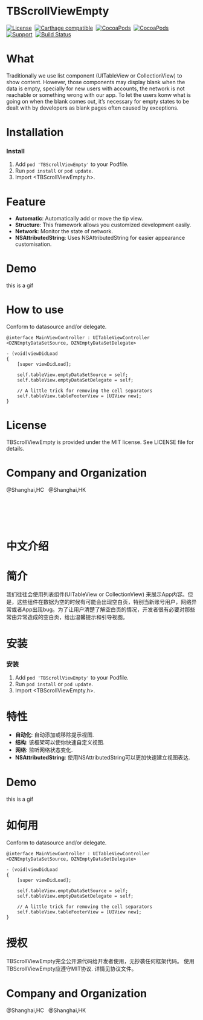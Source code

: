 TBScrollViewEmpty
==============

[![License](http://img.shields.io/badge/license-MIT-blue.svg)](http://opensource.org/licenses/MIT)&nbsp;
[![Carthage compatible](https://img.shields.io/badge/Carthage-compatible-4BC51D.svg?style=flat)](https://github.com/Carthage/Carthage)&nbsp;
[![CocoaPods](http://img.shields.io/cocoapods/v/YYKit.svg?style=flat)](http://cocoapods.org/pods/YYKit)&nbsp;
[![CocoaPods](http://img.shields.io/cocoapods/p/YYKit.svg?style=flat)](http://cocoadocs.org/docsets/YYKit)&nbsp;
[![Support](https://img.shields.io/badge/support-iOS%206%2B%20-blue.svg?style=flat)](https://www.apple.com/nl/ios/)&nbsp;
[![Build Status](https://travis-ci.org/ibireme/YYKit.svg?branch=master)](https://travis-ci.org/ibireme/YYKit)


What
==============
Traditionally we use list component (UITableView or CollectionView) to show content. However, those components may display blank when the data is empty, specially for new users with accounts, the network is not reachable or something wrong with our app. To let the users konw what is going on when the blank comes out, it’s necessary for empty states to be dealt with by developers as blank pages often caused by exceptions.

Installation
==============

### Install

1. Add `pod 'TBScrollViewEmpty'` to your Podfile.
2. Run `pod install` or `pod update`.
3. Import \<TBScrollViewEmpty.h\>.

Feature
==============
- **Automatic**: Automatically add or move the tip view.
- **Structure**: This framework allows you customized development easily.
- **Network**: Monitor the state of network.
- **NSAttributedString**: Uses NSAttributedString for easier appearance customisation.

Demo
==============
this is a gif

How to use
==============
Conform to datasource and/or delegate.
```objc
@interface MainViewController : UITableViewController <DZNEmptyDataSetSource, DZNEmptyDataSetDelegate>

- (void)viewDidLoad
{
    [super viewDidLoad];

    self.tableView.emptyDataSetSource = self;
    self.tableView.emptyDataSetDelegate = self;
    
    // A little trick for removing the cell separators
    self.tableView.tableFooterView = [UIView new];
}
```

License
==============
TBScrollViewEmpty is provided under the MIT license. See LICENSE file for details.

Company and Organization
==============
@Shanghai,HC&nbsp;&nbsp;&nbsp;@Shanghai,HK

<br/><br/>
---

中文介绍
==============

简介
==============
我们往往会使用列表组件(UITableView or CollectionView) 来展示App内容。但是，这些组件在数据为空的时候有可能会出现空白页，特别当新账号用户，网络异常或者App出现bug。为了让用户清楚了解空白页的情况，开发者很有必要对那些常由异常造成的空白页，给出温馨提示和引导视图。

安装
==============

### 安装

1. Add `pod 'TBScrollViewEmpty'` to your Podfile.
2. Run `pod install` or `pod update`.
3. Import \<TBScrollViewEmpty.h\>.

特性
==============
- **自动化**: 自动添加或移除提示视图.
- **结构**: 该框架可以使你快速自定义视图.
- **网络**: 监听网络状态变化.
- **NSAttributedString**: 使用NSAttributedString可以更加快速建立视图表达.

Demo
==============
this is a gif

如何用
==============
Conform to datasource and/or delegate.
```objc
@interface MainViewController : UITableViewController <DZNEmptyDataSetSource, DZNEmptyDataSetDelegate>

- (void)viewDidLoad
{
    [super viewDidLoad];

    self.tableView.emptyDataSetSource = self;
    self.tableView.emptyDataSetDelegate = self;
    
    // A little trick for removing the cell separators
    self.tableView.tableFooterView = [UIView new];
}
```

授权
==============
TBScrollViewEmpty完全公开源代码给开发者使用，无抄袭任何框架代码。
使用TBScrollViewEmpty应遵守MIT协议. 详情见协议文件。

Company and Organization
==============
@Shanghai,HC&nbsp;&nbsp;&nbsp;@Shanghai,HK
